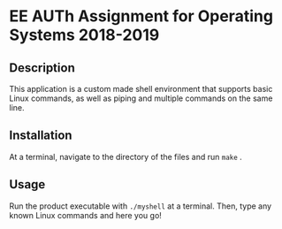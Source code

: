 # EE AUTh Assignment for Operating Systems 2018-2019

## Description

This application is a custom made shell environment that supports basic Linux commands, as well as piping and multiple commands on the same line. 

## Installation

At a terminal, navigate to the directory of the files and run `make` .

## Usage

Run the product executable with `./myshell` at a terminal. Then, type any known Linux commands and here you go!
